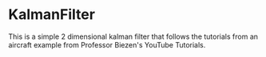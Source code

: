 # KalmanFilter
This is a simple 2 dimensional kalman filter that follows the tutorials from an aircraft example from Professor Biezen's YouTube Tutorials. 
